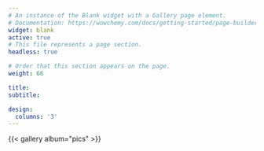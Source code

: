 ```yaml
---
# An instance of the Blank widget with a Gallery page element.
# Documentation: https://wowchemy.com/docs/getting-started/page-builder/
widget: blank
active: true
# This file represents a page section.
headless: true

# Order that this section appears on the page.
weight: 66

title: 
subtitle:

design:
  columns: '3'
---
```


{{< gallery album="pics" >}}

